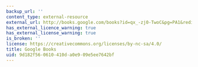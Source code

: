 ```yaml
---
backup_url: ''
content_type: external-resource
external_url: http://books.google.com/books?id=qx_-zj0-TwoC&pg=PA1&redir_esc=y#v=onepage&q&f=false
has_external_licence_warning: true
has_external_license_warning: true
is_broken: ''
license: https://creativecommons.org/licenses/by-nc-sa/4.0/
title: Google Books
uid: 9d182f56-0610-410d-a0e9-09e5ee7642bf
---
```

